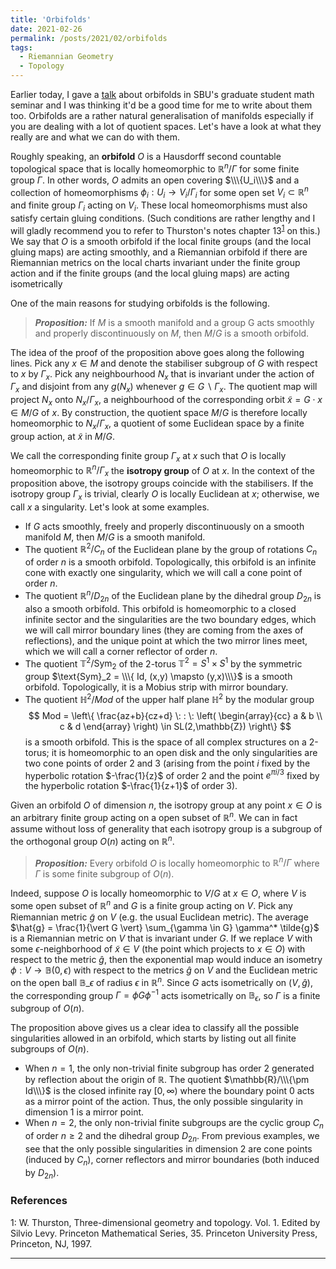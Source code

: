 ```yaml
---
title: 'Orbifolds'
date: 2021-02-26
permalink: /posts/2021/02/orbifolds
tags:
  - Riemannian Geometry
  - Topology
---
```


Earlier today, I gave a [talk](https://www.youtube.com/watch?v=AuHZgJ_k9os&t=4s) about orbifolds in SBU's graduate student math seminar and I was thinking it'd be a good time for me to write about them too. Orbifolds are a rather natural generalisation of manifolds especially if you are dealing with a lot of quotient spaces. Let's have a look at what they really are and what we can do with them.

Roughly speaking, an **orbifold** $O$ is a Hausdorff second countable topological space that is locally homeomorphic to $\mathbb{R}^n/\Gamma$ for some finite group $\Gamma$. In other words, $O$ admits an open covering $\\\{U_i\\\}$ and a collection of homeomorphisms $\phi_i : U_i \to V_i / \Gamma_i$ for some open set $V_i \subset \mathbb{R}^n$ and finite group $\Gamma_i$ acting on $V_i$. These local homeomorphisms must also satisfy certain gluing conditions. (Such conditions are rather lengthy and I will gladly recommend you to refer to Thurston's notes chapter 13<sup>[1](#fn1)</sup> on this.) We say that $O$ is a smooth orbifold if the local finite groups (and the local gluing maps) are acting smoothly, and a Riemannian orbifold if there are Riemannian metrics on the local charts invariant under the finite group action and if the finite groups (and the local gluing maps) are acting isometrically

One of the main reasons for studying orbifolds is the following.

> **_Proposition:_** If $M$ is a smooth manifold and a group G acts smoothly and properly discontinuously on $M$, then $M/G$ is a smooth orbifold.

The idea of the proof of the proposition above goes along the following lines. Pick any $x \in M$ and denote the stabiliser subgroup of $G$ with respect to $x$ by $\Gamma_x$. Pick any neighbourhood $N_x$ that is invariant under the action of $\Gamma_x$ and disjoint from any $g(N_x)$ whenever $g \in G \backslash \Gamma_x$. The quotient map will project $N_x$ onto $N_x/\Gamma_x$, a neighbourhood of the corresponding orbit $\tilde{x} = G\cdot x \in M/G$ of $x$. By construction, the quotient space $M/G$ is therefore locally homeomorphic to $N_x/\Gamma_x$, a quotient of some Euclidean space by a finite group action, at $\tilde{x}$ in $M/G$.

We call the corresponding finite group $\Gamma_x$ at $x$ such that $O$ is locally homeomorphic to $\mathbb{R}^n/\Gamma_x$ the **isotropy group** of $O$ at $x$. In the context of the proposition above, the isotropy groups coincide with the stabilisers.  If the isotropy group $\Gamma_x$ is trivial, clearly $O$ is locally Euclidean at $x$; otherwise, we call $x$ a singularity. Let's look at some examples.
* If $G$ acts smoothly, freely and properly discontinuously on a smooth manifold $M$, then $M/G$ is a smooth manifold.
* The quotient $\mathbb{R}^2/C_n$ of the Euclidean plane by the group of rotations $C_n$ of order $n$ is a smooth orbifold. Topologically, this orbifold is an infinite cone with exactly one singularity, which we will call a cone point of order $n$.
* The quotient $\mathbb{R}^n/D_{2n}$ of the Euclidean plane by the dihedral group $D_{2n}$ is also a smooth orbifold. This orbifold is homeomorphic to a closed infinite sector and the singularities are the two boundary edges, which we will call mirror boundary lines (they are coming from the axes of reflections), and the unique point at which the two mirror lines meet, which we will call a corner reflector of order $n$.
* The quotient $\mathbb{T}^2/\text{Sym}_2$ of the 2-torus $\mathbb{T}^2 = S^1 \times S^1$ by the symmetric group $\text{Sym}_2 = \\\{ Id, (x,y) \mapsto (y,x)\\\}$ is a smooth orbifold. Topologically, it is a Mobius strip with mirror boundary.  
* The quotient $\mathbb{H}^2/Mod$ of the upper half plane $\mathbb{H}^2$ by the modular group $$
Mod = \left\{ \frac{az+b}{cz+d} \: : \: \left( \begin{array}{cc}
      a & b \\
      c & d
    \end{array} \right) \in SL(2,\mathbb{Z}) \right\}
$$ is a smooth orbifold. This is the space of all complex structures on a 2-torus; it is homeomorphic to an open disk and the only singularities are two cone points of order $2$ and $3$ (arising from the point $i$ fixed by the hyperbolic rotation $-\frac{1}{z}$ of order $2$ and the point $e^{\pi i/3}$ fixed by the hyperbolic rotation $-\frac{1}{z+1}$ of order $3$).

Given an orbifold $O$ of dimension $n$, the isotropy group at any point $x \in O$ is an arbitrary finite group acting on a open subset of $\mathbb{R}^n$. We can in fact assume without loss of generality that each isotropy group is a subgroup of the orthogonal group $O(n)$ acting on $\mathbb{R}^n$.

> **_Proposition:_** Every orbifold $O$ is locally homeomorphic to $\mathbb{R}^n / \Gamma$ where $\Gamma$ is some finite subgroup of $O(n)$.

Indeed, suppose $O$ is locally homeomorphic to $V/G$ at $x \in O$, where $V$ is some open subset of $\mathbb{R}^n$ and $G$ is a finite group acting on $V$. Pick any Riemannian metric $\tilde{g}$ on $V$ (e.g. the usual Euclidean metric). The average $\hat{g} = \frac{1}{\vert G \vert} \sum_{\gamma \in G} \gamma^* \tilde{g}$ is a Riemannian metric on $V$ that is invariant under $G$. If we replace $V$ with some $\epsilon$-neighborhood of $\tilde{x} \in V$ (the point which projects to $x \in O$) with respect to the metric $\hat{g}$, then the exponential map would induce an isometry $\phi: V \to \mathbb{B}(0,\epsilon)$ with respect to the metrics $\hat{g}$ on $V$ and the Euclidean metric on the open ball $\mathbb{B}\_\epsilon$ of radius $\epsilon$ in $\mathbb{R}^n$. Since $G$ acts isometrically on $(V,\hat{g})$, the corresponding group $\Gamma = \phi G \phi^{-1}$ acts isometrically on $\mathbb{B}_\epsilon$, so $\Gamma$ is a finite subgroup of $O(n)$.

The proposition above gives us a clear idea to classify all the possible singularities allowed in an orbifold, which starts by listing out all finite subgroups of $O(n)$.
* When $n=1$, the only non-trivial finite subgroup has order $2$ generated by reflection about the origin of $\mathbb{R}$. The quotient $\mathbb{R}/\\\{\pm Id\\\}$ is the closed infinite ray $[0,\infty)$ where the boundary point $0$ acts as a mirror point of the action. Thus, the only possible singularity in dimension $1$ is a mirror point.
* When $n=2$, the only non-trivial finite subgroups are the cyclic group $C_n$ of order $n\geq 2$ and the dihedral group $D_{2n}$. From previous examples, we see that the only possible singularities in dimension $2$ are cone points (induced by $C_n$), corner reflectors and mirror boundaries (both induced by $D_{2n}$).

### References

<a name="fn1">1</a>: W. Thurston, Three-dimensional geometry and topology. Vol. 1. Edited by Silvio Levy. Princeton Mathematical Series, 35. Princeton University Press, Princeton, NJ, 1997.   

---
